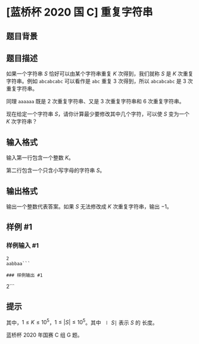 # [蓝桥杯 2020 国 C] 重复字符串

## 题目背景



## 题目描述

如果一个字符串 $S$ 恰好可以由某个字符串重复 $K$ 次得到，我们就称 $S$ 是 $K$ 次重复字符串。例如 `abcabcabc` 可以看作是 `abc` 重复 $3$ 次得到，所以 `abcabcabc` 是 $3$ 次重复字符串。

同理 `aaaaaa` 既是 $2$ 次重复字符串、又是 $3$ 次重复字符串和 $6$ 次重复字符串。

现在给定一个字符串 $S$，请你计算最少要修改其中几个字符，可以使 $S$ 变为一个 $K$ 次字符串？

## 输入格式

输入第一行包含一个整数 $K$。

第二行包含一个只含小写字母的字符串 $S$。

## 输出格式

输出一个整数代表答案。如果 $S$ 无法修改成 $K$ 次重复字符串，输出 $−1$。

## 样例 #1

### 样例输入 #1
```
2
aabbaa```

### 样例输出 #1

```
2```

## 提示

其中，$1 \le K \le 10^5$，$1 \le |S| \le 10^5$。其中 $∣S∣$ 表示 $S$ 的 长度。

蓝桥杯 2020 年国赛 C 组 G 题。
